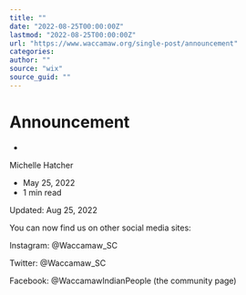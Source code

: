 ```yaml
---
title: ""
date: "2022-08-25T00:00:00Z"
lastmod: "2022-08-25T00:00:00Z"
url: "https://www.waccamaw.org/single-post/announcement"
categories:
author: ""
source: "wix"
source_guid: ""
---
```


# Announcement

-

Michelle Hatcher
- May 25, 2022
- 1 min read

Updated: Aug 25, 2022

You can now find us on other social media sites:

Instagram: @Waccamaw_SC

Twitter: @Waccamaw_SC

Facebook: @WaccamawIndianPeople  (the community page)

